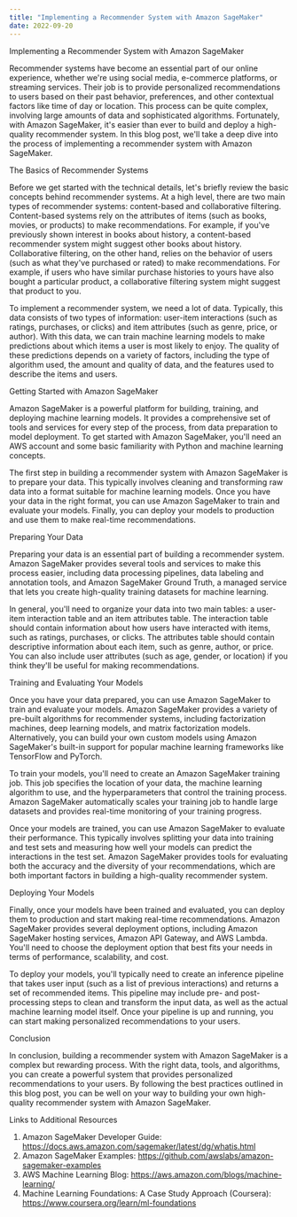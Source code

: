 ```yaml
---
title: "Implementing a Recommender System with Amazon SageMaker"
date: 2022-09-20
---
```





Implementing a Recommender System with Amazon SageMaker

Recommender systems have become an essential part of our online experience, whether we're using social media, e-commerce platforms, or streaming services. Their job is to provide personalized recommendations to users based on their past behavior, preferences, and other contextual factors like time of day or location. This process can be quite complex, involving large amounts of data and sophisticated algorithms. Fortunately, with Amazon SageMaker, it's easier than ever to build and deploy a high-quality recommender system. In this blog post, we'll take a deep dive into the process of implementing a recommender system with Amazon SageMaker.

The Basics of Recommender Systems

Before we get started with the technical details, let's briefly review the basic concepts behind recommender systems. At a high level, there are two main types of recommender systems: content-based and collaborative filtering. Content-based systems rely on the attributes of items (such as books, movies, or products) to make recommendations. For example, if you've previously shown interest in books about history, a content-based recommender system might suggest other books about history. Collaborative filtering, on the other hand, relies on the behavior of users (such as what they've purchased or rated) to make recommendations. For example, if users who have similar purchase histories to yours have also bought a particular product, a collaborative filtering system might suggest that product to you.

To implement a recommender system, we need a lot of data. Typically, this data consists of two types of information: user-item interactions (such as ratings, purchases, or clicks) and item attributes (such as genre, price, or author). With this data, we can train machine learning models to make predictions about which items a user is most likely to enjoy. The quality of these predictions depends on a variety of factors, including the type of algorithm used, the amount and quality of data, and the features used to describe the items and users.

Getting Started with Amazon SageMaker

Amazon SageMaker is a powerful platform for building, training, and deploying machine learning models. It provides a comprehensive set of tools and services for every step of the process, from data preparation to model deployment. To get started with Amazon SageMaker, you'll need an AWS account and some basic familiarity with Python and machine learning concepts.

The first step in building a recommender system with Amazon SageMaker is to prepare your data. This typically involves cleaning and transforming raw data into a format suitable for machine learning models. Once you have your data in the right format, you can use Amazon SageMaker to train and evaluate your models. Finally, you can deploy your models to production and use them to make real-time recommendations.

Preparing Your Data

Preparing your data is an essential part of building a recommender system. Amazon SageMaker provides several tools and services to make this process easier, including data processing pipelines, data labeling and annotation tools, and Amazon SageMaker Ground Truth, a managed service that lets you create high-quality training datasets for machine learning.

In general, you'll need to organize your data into two main tables: a user-item interaction table and an item attributes table. The interaction table should contain information about how users have interacted with items, such as ratings, purchases, or clicks. The attributes table should contain descriptive information about each item, such as genre, author, or price. You can also include user attributes (such as age, gender, or location) if you think they'll be useful for making recommendations.

Training and Evaluating Your Models

Once you have your data prepared, you can use Amazon SageMaker to train and evaluate your models. Amazon SageMaker provides a variety of pre-built algorithms for recommender systems, including factorization machines, deep learning models, and matrix factorization models. Alternatively, you can build your own custom models using Amazon SageMaker's built-in support for popular machine learning frameworks like TensorFlow and PyTorch.

To train your models, you'll need to create an Amazon SageMaker training job. This job specifies the location of your data, the machine learning algorithm to use, and the hyperparameters that control the training process. Amazon SageMaker automatically scales your training job to handle large datasets and provides real-time monitoring of your training progress.

Once your models are trained, you can use Amazon SageMaker to evaluate their performance. This typically involves splitting your data into training and test sets and measuring how well your models can predict the interactions in the test set. Amazon SageMaker provides tools for evaluating both the accuracy and the diversity of your recommendations, which are both important factors in building a high-quality recommender system.

Deploying Your Models

Finally, once your models have been trained and evaluated, you can deploy them to production and start making real-time recommendations. Amazon SageMaker provides several deployment options, including Amazon SageMaker hosting services, Amazon API Gateway, and AWS Lambda. You'll need to choose the deployment option that best fits your needs in terms of performance, scalability, and cost.

To deploy your models, you'll typically need to create an inference pipeline that takes user input (such as a list of previous interactions) and returns a set of recommended items. This pipeline may include pre- and post-processing steps to clean and transform the input data, as well as the actual machine learning model itself. Once your pipeline is up and running, you can start making personalized recommendations to your users.

Conclusion

In conclusion, building a recommender system with Amazon SageMaker is a complex but rewarding process. With the right data, tools, and algorithms, you can create a powerful system that provides personalized recommendations to your users. By following the best practices outlined in this blog post, you can be well on your way to building your own high-quality recommender system with Amazon SageMaker.

Links to Additional Resources

1. Amazon SageMaker Developer Guide: https://docs.aws.amazon.com/sagemaker/latest/dg/whatis.html
2. Amazon SageMaker Examples: https://github.com/awslabs/amazon-sagemaker-examples
3. AWS Machine Learning Blog: https://aws.amazon.com/blogs/machine-learning/
4. Machine Learning Foundations: A Case Study Approach (Coursera): https://www.coursera.org/learn/ml-foundations